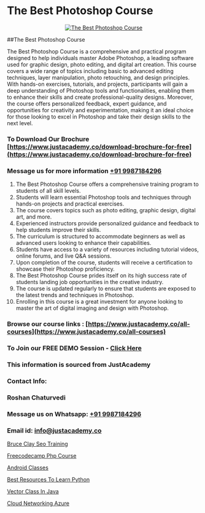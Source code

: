 # The Best Photoshop Course

<p align="center">
  <a href="https://justacademy.co/course-detail/photoshop-training">
    <img src="https://justacademy.co/storage2/course_image/1676637576_course_image.webp" alt="The Best Photoshop Course">
  </a>
</p>
##The Best Photoshop Course

The Best Photoshop Course is a comprehensive and practical program designed to help individuals master Adobe Photoshop, a leading software used for graphic design, photo editing, and digital art creation. This course covers a wide range of topics including basic to advanced editing techniques, layer manipulation, photo retouching, and design principles. With hands-on exercises, tutorials, and projects, participants will gain a deep understanding of Photoshop tools and functionalities, enabling them to enhance their skills and create professional-quality designs. Moreover, the course offers personalized feedback, expert guidance, and opportunities for creativity and experimentation, making it an ideal choice for those looking to excel in Photoshop and take their design skills to the next level.
### To Download Our Brochure [https://www.justacademy.co/download-brochure-for-free](https://www.justacademy.co/download-brochure-for-free)
### Message us for more information [+91 9987184296](https://api.whatsapp.com/send?phone=919987184296)
1) The Best Photoshop Course offers a comprehensive training program to students of all skill levels.
2) Students will learn essential Photoshop tools and techniques through hands-on projects and practical exercises.
3) The course covers topics such as photo editing, graphic design, digital art, and more.
4) Experienced instructors provide personalized guidance and feedback to help students improve their skills.
5) The curriculum is structured to accommodate beginners as well as advanced users looking to enhance their capabilities.
6) Students have access to a variety of resources including tutorial videos, online forums, and live Q&A sessions.
7) Upon completion of the course, students will receive a certification to showcase their Photoshop proficiency.
8) The Best Photoshop Course prides itself on its high success rate of students landing job opportunities in the creative industry.
9) The course is updated regularly to ensure that students are exposed to the latest trends and techniques in Photoshop.
10) Enrolling in this course is a great investment for anyone looking to master the art of digital imaging and design with Photoshop.

### Browse our course links : [https://www.justacademy.co/all-courses](https://www.justacademy.co/all-courses) 
### To Join our FREE DEMO Session - [Click Here](https://www.justacademy.co/register-for-course-demo)


### This information is sourced from JustAcademy
### Contact Info:
### Roshan Chaturvedi
### Message us on Whatsapp: [+91 9987184296](https://api.whatsapp.com/send?phone=919987184296)
### Email id: [info@justacademy.co](mailto:info@justacademy.co)
                
[Bruce Clay Seo Training](https://www.linkedin.com/pulse/bruce-clay-seo-training-justacademy-coventry-xo4pe?trackingId=A2FIe485L1cUfAZcpygMDg%3D%3D&lipi=urn%3Ali%3Apage%3Ad_flagship3_company_admin%3BvasO6SUGTP2oKUhUaDM59w%3D%3D)

[Freecodecamp Php Course](https://www.linkedin.com/pulse/freecodecamp-php-course-justacademy-mumbai-jr91c?trackingId=UE%2BP69UCaWtobWphm7LweQ%3D%3D&lipi=urn%3Ali%3Apage%3Ad_flagship3_showcase_admin%3BrO72kZqIQGOMCosqCkrMnA%3D%3D)

[Android Classes](https://medium.com/@mistersumit961/android-classes-d2718f9b53e3)

[Best Resources To Learn Python](https://medium.com/@ranemanish460/best-resources-to-learn-python-760f78170036)

[Vector Class In Java](https://justacademyin.github.io/justacademy/vector-class-in-java)

[Cloud Networking Azure](https://justacademyin.github.io/justacademy/cloud-networking-azure)

